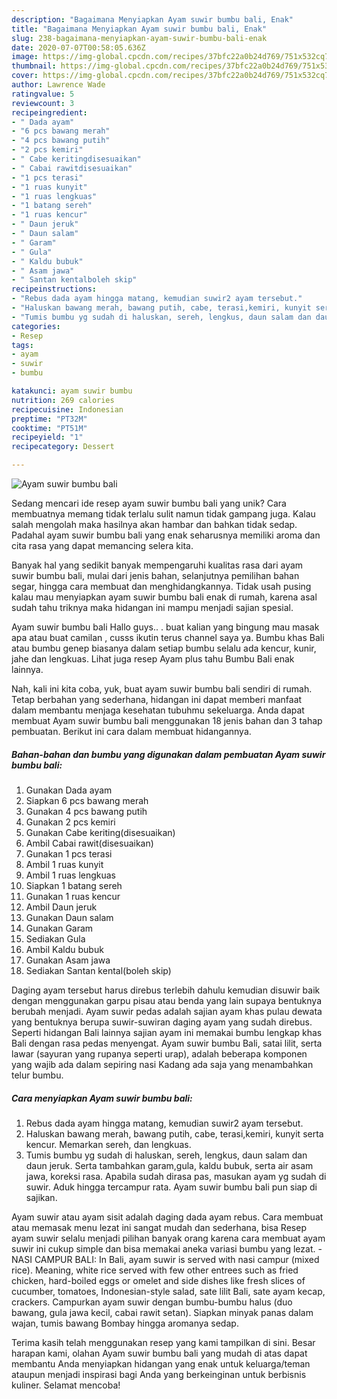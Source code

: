 ```yaml
---
description: "Bagaimana Menyiapkan Ayam suwir bumbu bali, Enak"
title: "Bagaimana Menyiapkan Ayam suwir bumbu bali, Enak"
slug: 238-bagaimana-menyiapkan-ayam-suwir-bumbu-bali-enak
date: 2020-07-07T00:58:05.636Z
image: https://img-global.cpcdn.com/recipes/37bfc22a0b24d769/751x532cq70/ayam-suwir-bumbu-bali-foto-resep-utama.jpg
thumbnail: https://img-global.cpcdn.com/recipes/37bfc22a0b24d769/751x532cq70/ayam-suwir-bumbu-bali-foto-resep-utama.jpg
cover: https://img-global.cpcdn.com/recipes/37bfc22a0b24d769/751x532cq70/ayam-suwir-bumbu-bali-foto-resep-utama.jpg
author: Lawrence Wade
ratingvalue: 5
reviewcount: 3
recipeingredient:
- " Dada ayam"
- "6 pcs bawang merah"
- "4 pcs bawang putih"
- "2 pcs kemiri"
- " Cabe keritingdisesuaikan"
- " Cabai rawitdisesuaikan"
- "1 pcs terasi"
- "1 ruas kunyit"
- "1 ruas lengkuas"
- "1 batang sereh"
- "1 ruas kencur"
- " Daun jeruk"
- " Daun salam"
- " Garam"
- " Gula"
- " Kaldu bubuk"
- " Asam jawa"
- " Santan kentalboleh skip"
recipeinstructions:
- "Rebus dada ayam hingga matang, kemudian suwir2 ayam tersebut."
- "Haluskan bawang merah, bawang putih, cabe, terasi,kemiri, kunyit serta kencur. Memarkan sereh, dan lengkuas."
- "Tumis bumbu yg sudah di haluskan, sereh, lengkus, daun salam dan daun jeruk. Serta tambahkan garam,gula, kaldu bubuk, serta air asam jawa, koreksi rasa. Apabila sudah dirasa pas, masukan ayam yg sudah di suwir. Aduk hingga tercampur rata. Ayam suwir bumbu bali pun siap di sajikan."
categories:
- Resep
tags:
- ayam
- suwir
- bumbu

katakunci: ayam suwir bumbu 
nutrition: 269 calories
recipecuisine: Indonesian
preptime: "PT32M"
cooktime: "PT51M"
recipeyield: "1"
recipecategory: Dessert

---
```



![Ayam suwir bumbu bali](https://img-global.cpcdn.com/recipes/37bfc22a0b24d769/751x532cq70/ayam-suwir-bumbu-bali-foto-resep-utama.jpg)

Sedang mencari ide resep ayam suwir bumbu bali yang unik? Cara membuatnya memang tidak terlalu sulit namun tidak gampang juga. Kalau salah mengolah maka hasilnya akan hambar dan bahkan tidak sedap. Padahal ayam suwir bumbu bali yang enak seharusnya memiliki aroma dan cita rasa yang dapat memancing selera kita.

Banyak hal yang sedikit banyak mempengaruhi kualitas rasa dari ayam suwir bumbu bali, mulai dari jenis bahan, selanjutnya pemilihan bahan segar, hingga cara membuat dan menghidangkannya. Tidak usah pusing kalau mau menyiapkan ayam suwir bumbu bali enak di rumah, karena asal sudah tahu triknya maka hidangan ini mampu menjadi sajian spesial.

Ayam suwir bumbu bali Hallo guys.. . buat kalian yang bingung mau masak apa atau buat camilan , cusss ikutin terus channel saya ya. Bumbu khas Bali atau bumbu genep biasanya dalam setiap bumbu selalu ada kencur, kunir, jahe dan lengkuas. Lihat juga resep Ayam plus tahu Bumbu Bali enak lainnya.


Nah, kali ini kita coba, yuk, buat ayam suwir bumbu bali sendiri di rumah. Tetap berbahan yang sederhana, hidangan ini dapat memberi manfaat dalam membantu menjaga kesehatan tubuhmu sekeluarga. Anda dapat membuat Ayam suwir bumbu bali menggunakan 18 jenis bahan dan 3 tahap pembuatan. Berikut ini cara dalam membuat hidangannya.

<!--inarticleads1-->

##### Bahan-bahan dan bumbu yang digunakan dalam pembuatan Ayam suwir bumbu bali:

1. Gunakan  Dada ayam
1. Siapkan 6 pcs bawang merah
1. Gunakan 4 pcs bawang putih
1. Gunakan 2 pcs kemiri
1. Gunakan  Cabe keriting(disesuaikan)
1. Ambil  Cabai rawit(disesuaikan)
1. Gunakan 1 pcs terasi
1. Ambil 1 ruas kunyit
1. Ambil 1 ruas lengkuas
1. Siapkan 1 batang sereh
1. Gunakan 1 ruas kencur
1. Ambil  Daun jeruk
1. Gunakan  Daun salam
1. Gunakan  Garam
1. Sediakan  Gula
1. Ambil  Kaldu bubuk
1. Gunakan  Asam jawa
1. Sediakan  Santan kental(boleh skip)


Daging ayam tersebut harus direbus terlebih dahulu kemudian disuwir baik dengan menggunakan garpu pisau atau benda yang lain supaya bentuknya berubah menjadi. Ayam suwir pedas adalah sajian ayam khas pulau dewata yang bentuknya berupa suwir-suwiran daging ayam yang sudah direbus. Seperti hidangan Bali lainnya sajian ayam ini memakai bumbu lengkap khas Bali dengan rasa pedas menyengat. Ayam suwir bumbu Bali, satai lilit, serta lawar (sayuran yang rupanya seperti urap), adalah beberapa komponen yang wajib ada dalam sepiring nasi Kadang ada saja yang menambahkan telur bumbu. 

<!--inarticleads2-->

##### Cara menyiapkan Ayam suwir bumbu bali:

1. Rebus dada ayam hingga matang, kemudian suwir2 ayam tersebut.
1. Haluskan bawang merah, bawang putih, cabe, terasi,kemiri, kunyit serta kencur. Memarkan sereh, dan lengkuas.
1. Tumis bumbu yg sudah di haluskan, sereh, lengkus, daun salam dan daun jeruk. Serta tambahkan garam,gula, kaldu bubuk, serta air asam jawa, koreksi rasa. Apabila sudah dirasa pas, masukan ayam yg sudah di suwir. Aduk hingga tercampur rata. Ayam suwir bumbu bali pun siap di sajikan.


Ayam suwir atau ayam sisit adalah daging dada ayam rebus. Cara membuat atau memasak menu lezat ini sangat mudah dan sederhana, bisa Resep ayam suwir selalu menjadi pilihan banyak orang karena cara membuat ayam suwir ini cukup simple dan bisa memakai aneka variasi bumbu yang lezat. - NASI CAMPUR BALI: In Bali, ayam suwir is served with nasi campur (mixed rice). Meaning, white rice served with few other entrees such as fried chicken, hard-boiled eggs or omelet and side dishes like fresh slices of cucumber, tomatoes, Indonesian-style salad, sate lilit Bali, sate ayam kecap, crackers. Campurkan ayam suwir dengan bumbu-bumbu halus (duo bawang, gula jawa kecil, cabai rawit setan). Siapkan minyak panas dalam wajan, tumis bawang Bombay hingga aromanya sedap. 

Terima kasih telah menggunakan resep yang kami tampilkan di sini. Besar harapan kami, olahan Ayam suwir bumbu bali yang mudah di atas dapat membantu Anda menyiapkan hidangan yang enak untuk keluarga/teman ataupun menjadi inspirasi bagi Anda yang berkeinginan untuk berbisnis kuliner. Selamat mencoba!
